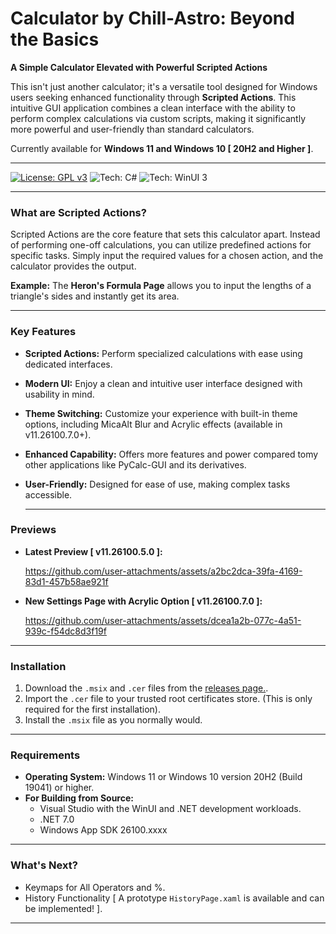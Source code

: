 # Calculator by Chill-Astro: Beyond the Basics

**A Simple Calculator Elevated with Powerful Scripted Actions**

This isn't just another calculator; it's a versatile tool designed for Windows users seeking enhanced functionality through **Scripted Actions**. This intuitive GUI application combines a clean interface with the ability to perform complex calculations via custom scripts, making it significantly more powerful and user-friendly than standard calculators.

Currently available for **Windows 11 and Windows 10 [ 20H2 and Higher ]**.

---

[![License: GPL v3](https://img.shields.io/badge/License-GPLv3-blue.svg)](https://www.gnu.org/licenses/gpl-3.0) 
 ![Tech: C#](https://img.shields.io/badge/-C%23-a3be8c.svg?style=flat)
 ![Tech: WinUI 3](https://img.shields.io/badge/-WinUI%203-5e81ac.svg?style=flat)

---

### What are Scripted Actions?

Scripted Actions are the core feature that sets this calculator apart. Instead of performing one-off calculations, you can utilize predefined actions for specific tasks. Simply input the required values for a chosen action, and the calculator provides the output.

**Example:** The **Heron's Formula Page** allows you to input the lengths of a triangle's sides and instantly get its area.

---

### Key Features

* **Scripted Actions:** Perform specialized calculations with ease using dedicated interfaces.
* **Modern UI:** Enjoy a clean and intuitive user interface designed with usability in mind.
* **Theme Switching:** Customize your experience with built-in theme options, including MicaAlt Blur and Acrylic effects (available in v11.26100.7.0+).
* **Enhanced Capability:** Offers more features and power compared tomy other applications like PyCalc-GUI and its derivatives.
* **User-Friendly:** Designed for ease of use, making complex tasks accessible.

  ---

### Previews

* **Latest Preview [ v11.26100.5.0 ]:**

  https://github.com/user-attachments/assets/a2bc2dca-39fa-4169-83d1-457b58ae921f

* **New Settings Page with Acrylic Option [ v11.26100.7.0 ]:**
  
   https://github.com/user-attachments/assets/dcea1a2b-077c-4a51-939c-f54dc8d3f19f

---

### Installation

1.  Download the `.msix` and `.cer` files from the [releases page.](https://github.com/Chill-Astro/Calculator/releases/tag/Latest).
2.  Import the `.cer` file to your trusted root certificates store. (This is only required for the first installation).
3.  Install the `.msix` file as you normally would.

---

### Requirements

* **Operating System:** Windows 11 or Windows 10 version 20H2 (Build 19041) or higher.
* **For Building from Source:**
    * Visual Studio with the WinUI and .NET development workloads.
    * .NET 7.0
    * Windows App SDK 26100.xxxx

---

### What's Next?

* Keymaps for All Operators and %.
* History Functionality [ A prototype `HistoryPage.xaml` is available and can be implemented! ].

---
